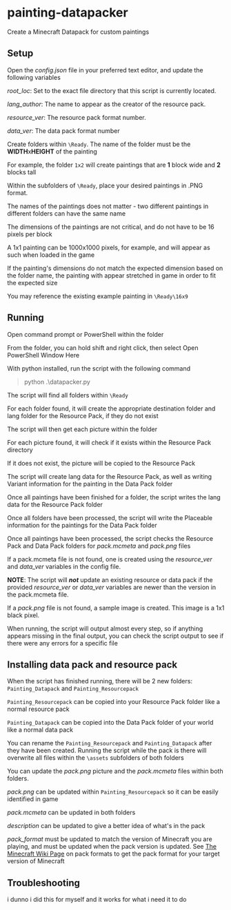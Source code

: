 # painting-datapacker
Create a Minecraft Datapack for custom paintings

## Setup
Open the *config.json* file in your preferred text editor, and update the following variables

*root_loc*: Set to the exact file directory that this script is currently located.	
	
*lang_author*: The name to appear as the creator of the resource pack.
	
*resource_ver*: The resource pack format number.
	
*data_ver*: The data pack format number
	
Create folders within `\Ready`. The name of the folder must be the **WIDTH**x**HEIGHT** of the painting

For example, the folder `1x2` will create paintings that are **1** block wide and **2** blocks tall
	
Within the subfolders of `\Ready`, place your desired paintings in .PNG format. 

The names of the paintings does not matter - two different paintings in different folders can have the same name
	
The dimensions of the paintings are not critical, and do not have to be 16 pixels per block
	
A 1x1 painting can be 1000x1000 pixels, for example, and will appear as such when loaded in the game
		
If the painting's dimensions do not match the expected dimension based on the folder name, the painting with appear stretched in game in order to fit the expected size
		
You may reference the existing example painting in `\Ready\16x9`


## Running
Open command prompt or PowerShell within the folder

From the folder, you can hold shift and right click, then select Open PowerShell Window Here
	
With python installed, run the script with the following command

> python .\datapacker.py

The script will find all folders within `\Ready`

For each folder found, it will create the appropriate destination folder and lang folder for the Resource Pack, if they do not exist
	
The script will then get each picture within the folder
	
For each picture found, it will check if it exists within the Resource Pack directory
		
If it does not exist, the picture will be copied to the Resource Pack
			
The script will create lang data for the Resource Pack, as well as writing Variant information for the painting in the Data Pack folder
			
Once all paintings have been finished for a folder, the script writes the lang data for the Resource Pack folder
		
Once all folders have been processed, the script will write the Placeable information for the paintings for the Data Pack folder
	
Once all paintings have been processed, the script checks the Resource Pack and Data Pack folders for *pack.mcmeta* and *pack.png* files

If a pack.mcmeta file is not found, one is created using the *resource_ver* and *data_ver* variables in the config file.
	
**NOTE**: The script will **_not_** update an existing resource or data pack if the provided *resource_ver* or *data_ver* variables are newer than the version in the pack.mcmeta file.
		
If a *pack.png* file is not found, a sample image is created. This image is a 1x1 black pixel.
	
When running, the script will output almost every step, so if anything appears missing in the final output, you can check the script output to see if there were any errors for a specific file

## Installing data pack and resource pack
When the script has finished running, there will be 2 new folders: `Painting_Datapack` and `Painting_Resourcepack`

`Painting_Resourcepack` can be copied into your Resource Pack folder like a normal resource pack
	
`Painting_Datapack` can be copied into the Data Pack folder of your world like a normal data pack
	
You can rename the `Painting_Resourcepack` and `Painting_Datapack` after they have been created. Running the script while the pack is there will overwrite all files within the `\assets` subfolders of both folders

You can update the _pack.png_ picture and the _pack.mcmeta_ files within both folders.

*pack.png* can be updated within `Painting_Resourcepack` so it can be easily identified in game
	
*pack.mcmeta* can be updated in both folders
	
*description* can be updated to give a better idea of what's in the pack
		
*pack_format* must be updated to match the version of Minecraft you are playing, and must be updated when the pack version is updated. See [The Minecraft Wiki Page](https://minecraft.wiki/w/Pack_format#List_of_resource_pack_formats) on pack formats to get the pack format for your target version of Minecraft

## Troubleshooting
i dunno i did this for myself and it works for what i need it to do
